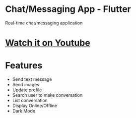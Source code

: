 # Chat/Messaging App - Flutter
Real-time chat/messaging application

# <a href="https://youtu.be/2FtAYoXZWTM">Watch it on Youtube</a>

# Features 
<ul>
    <li>Send text message</li>
    <li>Send images</li>
    <li>Update profile</li>
    <li>Search user to make conversation</li>
    <li>List conversation</li>
    <li>Display Online/Offline</li>
    <li>Dark Mode</li>
</ul>








